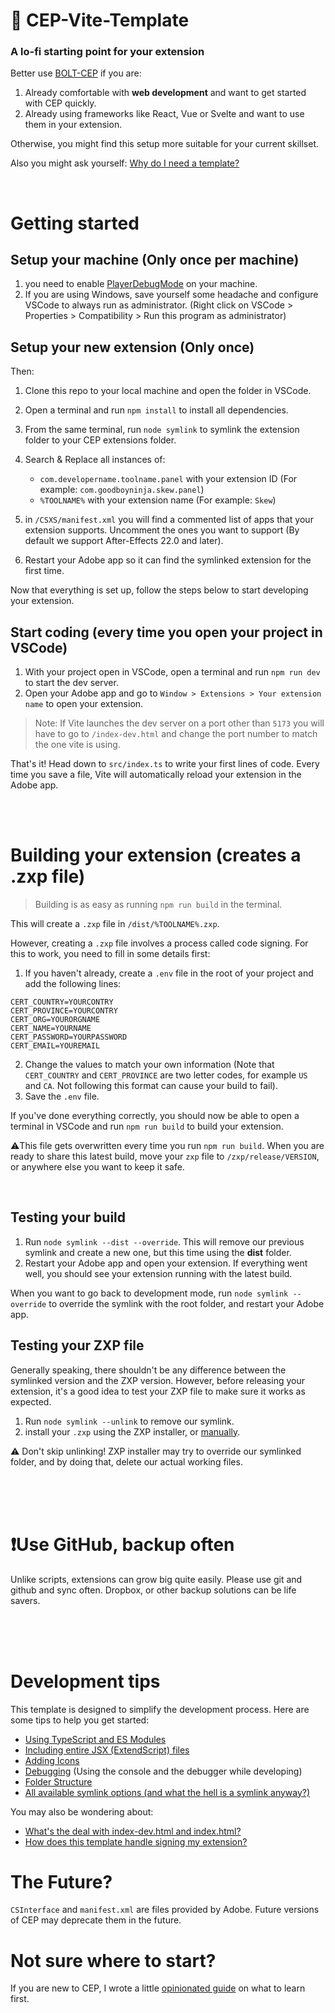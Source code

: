 # 🌼  CEP-Vite-Template
### A lo-fi starting point for your extension
Better use [BOLT-CEP](https://github.com/hyperbrew/bolt-cep) if you are:
1. Already comfortable with **web development** and want to get started with CEP quickly.
2. Already using frameworks like React, Vue or Svelte and want to use them in your extension.

Otherwise, you might find this setup more suitable for your current skillset.

Also you might ask yourself: [Why do I need a template?](/.github/why.md)

<br>

# Getting started

## Setup your machine (Only once per machine)
1. you need to enable  [PlayerDebugMode](https://github.com/Adobe-CEP/CEP-Resources/blob/master/CEP_8.x/Documentation/CEP%208.0%20HTML%20Extension%20Cookbook.md#debugging-unsigned-extensions) on your machine.
2. If you are using Windows, save yourself some headache and configure VSCode to always run as administrator. (Right click on VSCode > Properties > Compatibility > Run this program as administrator)

## Setup your new extension (Only once)

Then:
1. Clone this repo to your local machine and open the folder in VSCode.
2. Open a terminal and run `npm install` to install all dependencies.
3. From the same terminal, run `node symlink` to symlink the extension folder to your CEP extensions folder.
4. Search & Replace all instances of:
    - `com.developername.toolname.panel` with your extension ID (For example: `com.goodboyninja.skew.panel`)
    - `%TOOLNAME%` with your extension name (For example: `Skew`)

5. in `/CSXS/manifest.xml` you will find a commented list of apps that your extension supports. Uncomment the ones you want to support (By default we support After-Effects 22.0 and later).
6. Restart your Adobe app so it can find the symlinked extension for the first time.

Now that everything is set up, follow the steps below to start developing your extension.

## Start coding (every time you open your project in VSCode)
1. With your project open in VSCode, open a terminal and run `npm run dev` to start the dev server.
3. Open your Adobe app and go to `Window > Extensions > Your extension name` to open your extension.

> Note: If Vite launches the dev server on a port other than `5173` you will have to go to `/index-dev.html` and change the port number to match the one vite is using.

That's it!
Head down to `src/index.ts` to write your first lines of code. Every time you save a file, Vite will automatically reload your extension in the Adobe app.





<br/>
<br/>

# Building your extension (creates a .zxp file)
> Building is as easy as running `npm run build` in the terminal.

This will create a `.zxp` file in `/dist/%TOOLNAME%.zxp`.



However, creating a `.zxp` file involves a process called code signing. For this to work, you need to fill in some details first:

1. If you haven't already, create a `.env` file in the root of your project and add the following lines:
```
CERT_COUNTRY=YOURCONTRY
CERT_PROVINCE=YOURCONTRY
CERT_ORG=YOURORGNAME
CERT_NAME=YOURNAME
CERT_PASSWORD=YOURPASSWORD
CERT_EMAIL=YOUREMAIL
```
2. Change the values to match your own information (Note that `CERT_COUNTRY` and `CERT_PROVINCE` are two letter codes, for example `US` and `CA`. Not following this format can cause your build to fail).
3. Save the `.env` file.


If you've done everything correctly, you should now be able to open a terminal in VSCode and run `npm run build` to build your extension.



⚠️This file gets overwritten every time you run `npm run build`.
When you are ready to share this latest build, move your `zxp` file to `/zxp/release/VERSION`, or anywhere else you want to keep it safe.

<br>

## Testing your build
1. Run `node symlink --dist --override`. This will remove our previous symlink and create a new one, but this time using the **dist** folder.
2. Restart your Adobe app and open your extension. If everything went well, you should see your extension running with the latest build.

When you want to go back to development mode, run `node symlink --override` to override the symlink with the root folder, and restart your Adobe app.


## Testing your ZXP file
Generally speaking, there shouldn't be any difference between the symlinked version and the ZXP version. However, before releasing your extension, it's a good idea to test your ZXP file to make sure it works as expected.

1. Run `node symlink --unlink` to remove our symlink.
2. install your `.zxp` using the ZXP installer, or [manually](https://motionbro.net/help/extension-troubleshooting/how-to-install-an-extension-for-adobe-without-creative-cloud-app/#manual-installation).



⚠️ Don't skip unlinking! ZXP installer may try to override our symlinked folder, and by doing that, delete our actual working files. 







<br/>
<br/>
<br/>

# ❗Use GitHub, backup often
Unlike scripts, extensions can grow big quite easily. Please use git and github and sync often. Dropbox, or other backup solutions can be life savers.

<br/>
<br/>
<br/>



# Development tips
This template is designed to simplify the development process.
Here are some tips to help you get started:

- [Using TypeScript and ES Modules](/.github/technologies.md)
- [Including entire JSX (ExtendScript) files](/.github/extendscript.md)
- [Adding Icons](/.github/icons.md)
- [Debugging](/.github/debugging.md) (Using the console and the debugger while developing)
- [Folder Structure](/.github/structure.md)
- [All available symlink options (and what the hell is a symlink anyway?)](/.github/symlink.md)

You may also be wondering about:
- [What's the deal with index-dev.html and index.html?](/.github/indexdev.md)
- [How does this template handle signing my extension?](/.github/signing.md)








# The Future?
`CSInterface` and `manifest.xml` are files provided by Adobe. Future versions of CEP may deprecate them in the future.



# Not sure where to start?
If you are new to CEP, I wrote a little [opinionated guide](https://github.com/GoodBoyNinja/Your-First-CEP-Panel) on what to learn first.
